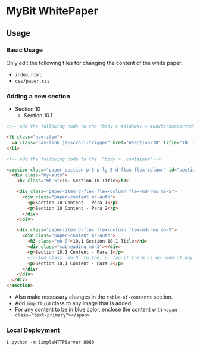 # MyBit WhitePaper

## Usage

### Basic Usage

Only edit the following files for changing the content of the white paper.

- `index.html`
- `css/paper.css`

### Adding a new section

- Section 10
  - Section 10.1

```html
<!-- Add the following code to the "body > #sideNav > #navbarSupportedContent > ul" -->

<li class="nav-item">
  <a class="nav-link js-scroll-trigger" href="#section-10" title="10. Section 10 Title">Section 10 Title</a>
</li>
```

```html
<!-- Add the following code to the  "body > .container"-->

<section class="paper-section p-3 p-lg-5 d-flex flex-column" id="section-10">
  <div class="my-auto">
    <h2 class="mb-5">10. Section 10 Title</h2>

    <div class="paper-item d-flex flex-column flex-md-row mb-5">
      <div class="paper-content mr-auto">
        <p>Section 10 Content - Para 1</p>
        <p>Section 10 Content - Para 2</p>
      </div>
    </div>

    <div class="paper-item d-flex flex-column flex-md-row mb-5">
      <div class="paper-content mr-auto">
        <h3 class="mb-0">10.1 Section 10.1 Title</h3>
        <div class="subheading mb-3"></div>
        <p>Section 10.1 Content - Para 1</p>
        <!--Add class `mb-0` to the `p` tag if there is no need of any gap between the paragraphs. -->
        <p>Section 10.1 Content - Para 2</p>
      </div>
    </div>
  </div>
</section>
```

- Also make necessary changes in the `table-of-contents` section.
- Add `img-fluid` class to any image that is added.
- For any content to be in blue color, enclose the content with `<span class="text-primary"></span>`

### Local Deployment
```
$ python -m SimpleHTTPServer 8080
```
